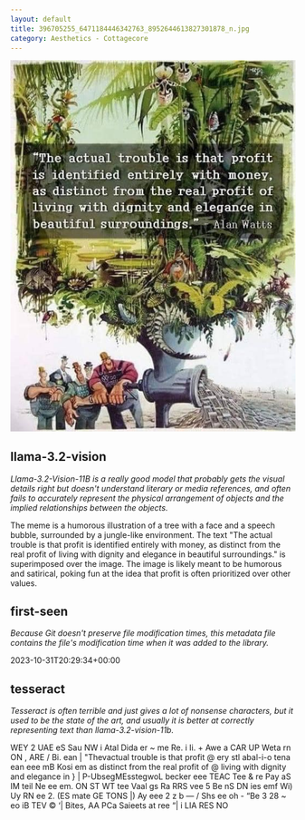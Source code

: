 ```yaml
---
layout: default
title: 396705255_6471184446342763_8952644613827301878_n.jpg
category: Aesthetics - Cottagecore
---
```


<div markdown="0"><a href="396705255_6471184446342763_8952644613827301878_n.jpg"><img class="photo" src="396705255_6471184446342763_8952644613827301878_n.jpg" /></a>

<h2>llama-3.2-vision</h2>
<p><i>Llama-3.2-Vision-11B is a really good model that probably gets the visual details right but doesn't understand literary or media references, and often fails to accurately represent the physical arrangement of objects and the implied relationships between the objects.</i></p>
<p>The meme is a humorous illustration of a tree with a face and a speech bubble, surrounded by a jungle-like environment. The text &quot;The actual trouble is that profit is identified entirely with money, as distinct from the real profit of living with dignity and elegance in beautiful surroundings.&quot; is superimposed over the image. The image is likely meant to be humorous and satirical, poking fun at the idea that profit is often prioritized over other values.</p>

<h2>first-seen</h2>
<p><i>Because Git doesn't preserve file modification times, this metadata file contains the file's modification time when it was added to the library.</i></p>
<p>2023-10-31T20:29:34+00:00</p>

<h2>tesseract</h2>
<p><i>Tesseract is often terrible and just gives a lot of nonsense characters, but it used to be the state of the art, and usually it is better at correctly representing text than llama-3.2-vision-11b.</i></p>
<p>WEY 2 UAE eS Sau NW i Atal Dida er ~ me Re. i Ii. + Awe a CAR UP Weta rn ON , ARE / Bi. ean | &quot;Thevactual trouble is that profit @ ery stl abal-i-o tena ean eee mB Kosi em as distinct from the real profit of @ living with dignity and elegance in } | P-UbsegMEsstegwoL becker eee TEAC Tee &amp; re Pay aS IM teil Ne ee em. ON ST WT tee Vaal gs Ra RRS vee 5 Be nS DN ies emf Wi) Uy RN ee 2. (ES mate GE TONS |) Ay eee 2 z b — / Shs ee oh - “Be 3 28 ~ eo iB TEV © ‘| Bites, AA PCa Saieets at ree “| i LIA RES NO</p>

</div>

